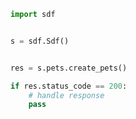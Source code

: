 <!-- Start SDK Example Usage -->


```python
import sdf


s = sdf.Sdf()


res = s.pets.create_pets()

if res.status_code == 200:
    # handle response
    pass
```
<!-- End SDK Example Usage -->